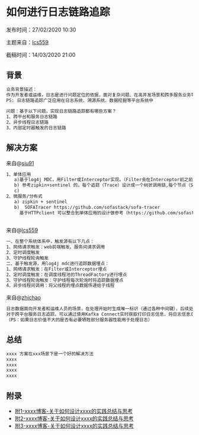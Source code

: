 # 如何进行日志链路追踪

发布时间：27/02/2020 10:30

主题来自：[lcs559](https://github.com/lcs559)

截稿时间：14/03/2020 21:00



## 背景

```txt
业务背景描述：
作为开发者或运维，日志是进行问题定位的依据，面对复杂问题、在高并发场景和跨多服务业务等场景时，经常需要通过整个链路日志进行问题分析追踪，为此如何进行日志链路追踪至关重要。
PS: 日志链路追踪广泛应用在日志系统、溯源系统、数据挖掘等平台系统中
           
问题：基于以下问题，实现日志链路追踪都有哪些方案？
1、跨平台和服务日志链路
2、异步线程日志链路
3、内部定时器触发的日志链路
```



## 解决方案

来自@[siu91](https://github.com/siu91) 

```txt
1、单体应用
   a)基于log4j MDC，用Filter或Interceptor实现。（Filter会在Interceptor前之前，考虑不同业务场景使用）
   b) 参考zipkin+sentinel 的，每个追踪（Trace）设计成一个树状调用链,每个节点（Span）之间用子父结构标识（parentID，traceID），这种结构可以清晰的表达复杂的调用跟踪链路。
   c)
2、微服务/分布式
   a) zipkin + sentinel
   b)  SOFATracer https://github.com/sofastack/sofa-tracer
     基于HTTPclient 可以整合到单体应用的设计做参考（https://github.com/sofastack-guides/sofa-tracer-guides/tree/master/tracer-sample-with-httpclient）
  

```

来自@[lcs559](https://github.com/lcs559) 

```txt
一、在整个系统体系中，触发源有以下几点：
1、网络请求触发：web前端触发、服务间请求调用
2、定时调度触发
3、守护线程轮询触发
二、基于触发源，用log4j mdc进行追踪数据埋点：
1、网络请求触发：在Filter或Interceptor埋点
2、定时调度触发：在调度线程池的ThreadFactory进行埋点
3、守护线程轮询触发：守护线程每次轮询时将追踪数据埋点
4、异步线程间调用：将父线程的埋点数据传递给子线程

```
来自@[zhichao](https://github.com/squanche)
```txt
日志数据面向开发者和运维人员的场景，在处理开始时生成唯一标识（通过各种中间键），后续处理的链路传递这个标识，直到处理完成。
对于跨平台服务日志追踪，可以通过使用Kafka Connect实时获取打印日志信息，将日志信息汇聚于一个文件中，只要查询这个日志文件中日志的唯一标识，就能清晰的追踪到整个处理链路。
（PS：如果日志价值不大的是否有必要牺牲部分服务器性能用于处理日志）

```



## 总结

```txt
xxxx 方案在xxx场景下是一个好的解决方法
xxxx
xxxx
xxxx
xxxx
```



## 附录

- [附1-xxxx博客-关于如何设计xxxx的实践总结与思考](https://github.com/)
- [附2-xxxx博客-关于如何设计xxxx的实践总结与思考](https://github.com/)
- [附3-xxxx博客-关于如何设计xxxx的实践总结与思考](https://github.com/)
